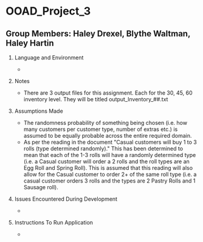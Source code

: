 # OOAD_Project_3

## Group Members: Haley Drexel, Blythe Waltman, Haley Hartin

1. Language and Environment

   * 

2. Notes

   * There are 3 output files for this assignment. Each for the 30, 45, 60 inventory level. They will be titled output_Inventory_##.txt

3. Assumptions Made

   * The randomness probability of something being chosen (i.e. how many customers per customer type, number of extras etc.) is assumed to be equally probable across the entire required domain.
   * As per the reading in the document "Casual customers will buy 1 to 3 rolls (type determined randomly)." This has been determined to mean that each of the 1-3 rolls will have a randomly determined type (i.e. a Casual customer will order a 2 rolls and the roll types are an Egg Roll and Spring Roll). This is assumed that this reading will also allow for the Casual customer to order 2+ of the same roll type (i.e. a casual customer orders 3 rolls and the types are 2 Pastry Rolls and 1 Sausage roll).
   
   
4. Issues Encountered During Development

   * 
   
5. Instructions To Run Application

   * 
